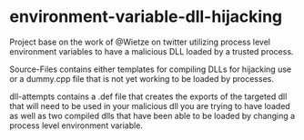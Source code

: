 # environment-variable-dll-hijacking
Project base on the work of @Wietze on twitter utilizing process level environment variables to have a malicious DLL loaded by a trusted process.

Source-Files contains either templates for compiling DLLs for hijacking use or a dummy.cpp file that is not yet working to be loaded by processes.

dll-attempts contains a .def file that creates the exports of the targeted dll that will need to be used in your malicious dll you are trying to have loaded as well as two compiled dlls that have been able to be loaded by changing a process level environment variable.
